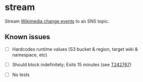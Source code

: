 stream
======

Stream [Wikimedia change events][1] to an SNS topic.


Known issues
------------

- [ ] Hardcodes runtime values (S3 bucket & region, target wiki & namespace, etc)
- [ ] Should block indefinitely; Exits 15 minutes (see [T242767][2])
- [ ] No tests


[1]: https://wikitech.wikimedia.org/wiki/Event_Platform/EventStreams
[2]: https://phabricator.wikimedia.org/T242767
